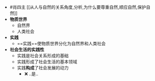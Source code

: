 - #肖四主 [[从人与自然的关系角度,分析,为什么要尊重自然,顺应自然,保护自然]]
- **物质世界** 
	- 自然界
	- 人类社会
- **实践**
	- ==实践==使物质世界分化为自然界和人类社会
- **社会生活的实践性**
	- 实践是社会关系形成的基础
	- 实践形成了社会生活的基本领域
	- 实践**构成**了社会发展的动力
		- ❌ ..是.. <!--SR:!2022-10-13,1,230-->

